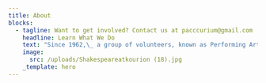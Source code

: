 ```yaml
---
title: About
blocks:
  - tagline: Want to get involved? Contact us at pacccurium@gmail.com
    headline: Learn What We Do
    text: "Since 1962,\_ a group of volunteers, known as Performing Arts for Cyprus Charities (PACC), arrange, manage and act in a Shakespearean play.\n\nEach performance is staged at the ancient Amphitheatre at Kourion (Curium) with the permission of the Cyprus Department of Antiquities, a stunning location for timeless plays that are timeless and present themes that are as relevant today as they were 400 years ago.\_\n\nRun entirely by volunteers, every cent raised that is not required to stage these productions is given to charities in Cyprus.\n\nOver the past more than 60 years, charities have benefitted from over 1,900,000 euros in donations from PACC.\_\n\nWe are not professionals in the theatre but enjoy what we do - on stage and backstage.\n\nSeeing an audience engage with the cast and delight in what they see is to create a little piece of magic.\n"
    image:
      src: /uploads/Shakespeareatkourion (18).jpg
    _template: hero
---
```


